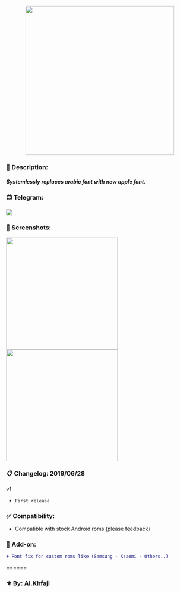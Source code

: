<p align="center"> <img src="https://img.shields.io/badge/Apple_Arabic_Font-v1-black.svg?style=popout&logo=apple&logoColor=white&logoWidth=15" width="400"></a>

</p>

### 📃 Description:
##### Systemlessly replaces arabic font with new apple font.

### 📺 Telegram:
 <a href="https://t.me/AAFont/<img"><img src="https://img.shields.io/badge/Telegram-Channel-blue.svg?longCache=true&style=flat"></a>

### 📱 Screenshots:
<img src="https://i.ibb.co/JRS6CHc/photo-2019-02-15-16-29-00.jpg" width="300">
<img src="https://i.ibb.co/3BQJgzs/Apple-Arabi-in-SF-Arabic-All-Styles.jpg" width="300">

### 📋 Changelog: 2019/06/28
v1
 * `First release`

### ✅ Compatibility:
 * Compatible with stock Android roms (please feedback)

### 🔩 Add-on:
```diff
+ Font fix for custom roms like (Samsung - Xsaomi - Others..)
```

======
### ⚜ By: [Al.Khfaji](https://t.me/khfaji)
